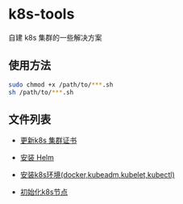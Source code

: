 # k8s-tools

自建 k8s 集群的一些解决方案

## 使用方法
```bash
sudo chmod +x /path/to/***.sh
sh /path/to/***.sh
```

## 文件列表

- [更新k8s 集群证书](https://github.com/cnvoid/k8s-tools/blob/master/update_k8s_cert.sh)

- [安装 Helm](./get_helm.sh)
- [安装k8s环境(docker,kubeadm,kubelet,kubectl)](./install_k8s_ubuntu.sh)
- [初始化k8s节点](./init_k8s_master_node.sh)

